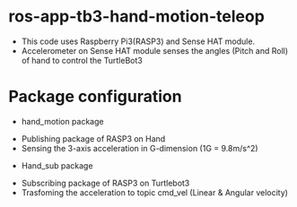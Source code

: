# ros-app-tb3-hand-motion-teleop
* This code uses Raspberry Pi3(RASP3) and Sense HAT module.
* Accelerometer on Sense HAT module senses the angles (Pitch and Roll) of hand to control the TurtleBot3 

# Package configuration
* hand_motion package 
 - Publishing package of RASP3 on Hand 
 - Sensing the 3-axis acceleration in G-dimension (1G = 9.8m/s^2) 
* Hand_sub package 
 - Subscribing package of RASP3 on Turtlebot3 
 - Trasfoming the acceleration to topic cmd_vel (Linear & Angular velocity) 
 
